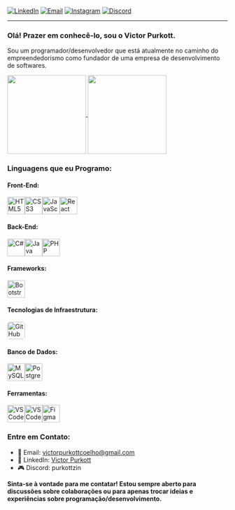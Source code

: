 [![LinkedIn](https://img.shields.io/badge/LinkedIn-blue?style=for-the-badge&logo=linkedin)](https://www.linkedin.com/in/victor-purkott-542183298/)
[![Email](https://img.shields.io/badge/Email-black?style=for-the-badge&logo=gmail)](mailto:seuemail@exemplo.com)
[![Instagram](https://img.shields.io/badge/Instagram-ff69b4?style=for-the-badge&logo=instagram)](https://www.instagram.com/seuusuario)
[![Discord](https://img.shields.io/badge/Discord-7289DA?style=for-the-badge&logo=discord&logoColor=white)](https://discordapp.com/users/seuid)
<hr>

### Olá! Prazer em conhecê-lo, sou o **Victor Purkott.**

Sou um programador/desenvolvedor que está atualmente no caminho do empreendedorismo como fundador de uma empresa de desenvolvimento de softwares.

<a href="https://github.com/anuraghazra/github-readme-stats">
  <img height=180 align="center" src="https://github-readme-stats.vercel.app/api?username=VictorPurkott&theme=midnight-purple" />
</a>
<a href="https://github.com/anuraghazra/convoychat">
  <img height=180 align="center" src="https://github-readme-stats.vercel.app/api/top-langs?username=VictorPurkott&layout=compact&langs_count=8&card_width=300&theme=midnight-purple" />
</a>

### Linguagens que eu Programo:
#### Front-End:
<div style="display: flex;">
    <img src="https://cdn.jsdelivr.net/gh/devicons/devicon/icons/html5/html5-original.svg" alt="HTML5" width="40" height="40">
    <img src="https://cdn.jsdelivr.net/gh/devicons/devicon/icons/css3/css3-original.svg" alt="CSS3" width="40" height="40">
    <img src="https://cdn.jsdelivr.net/gh/devicons/devicon/icons/javascript/javascript-original.svg" alt="JavaScript" width="40" height="40">
    <img src="https://cdn.jsdelivr.net/gh/devicons/devicon/icons/react/react-original.svg" alt="React" width="40" height="40">
</div>

#### Back-End:
<div style="display: flex;">
    <img src="https://cdn.jsdelivr.net/gh/devicons/devicon/icons/csharp/csharp-original.svg" alt="C#" width="40" height="40">
    <img src="https://cdn.jsdelivr.net/gh/devicons/devicon/icons/java/java-original.svg" alt="Java" width="40" height="40">
    <img src="https://cdn.jsdelivr.net/gh/devicons/devicon/icons/php/php-original.svg" alt="PHP" width="40" height="40">
</div>

#### Frameworks:
<div style="display: flex;">
    <img src="https://cdn.jsdelivr.net/gh/devicons/devicon/icons/bootstrap/bootstrap-original.svg" alt="Bootstrap" width="40" height="40">
</div>

#### Tecnologias de Infraestrutura:
<div style="display: flex;">
    <img src="https://github.githubassets.com/assets/GitHub-Mark-ea2971cee799.png" alt="GitHub" width="40" height="40" style="border-radius: 5px;">
</div>

#### Banco de Dados:
<div style="display: flex;">
    <img src="https://cdn.jsdelivr.net/gh/devicons/devicon/icons/mysql/mysql-original.svg" alt="MySQL" width="40" height="40">
    <img src="https://cdn.jsdelivr.net/gh/devicons/devicon/icons/postgresql/postgresql-original.svg" alt="PostgreSQL" width="40" height="40">
</div>

#### Ferramentas:
<div style="display: flex;">
    <img src="https://cdn.jsdelivr.net/gh/devicons/devicon/icons/vscode/vscode-original.svg" alt="VSCode" width="40" height="40">
    <img src="https://cdn.jsdelivr.net/gh/devicons/devicon/icons/visualstudio/visualstudio-plain.svg" alt="VSCode" width="40" height="40">
    <img src="https://cdn.jsdelivr.net/gh/devicons/devicon/icons/figma/figma-original.svg" alt="Figma" width="40" height="40">
</div>

### Entre em Contato:
- 📧 Email: victorpurkottcoelho@gmail.com
- 🔗 LinkedIn: [Victor Purkott](https://www.linkedin.com/in/victor-purkott-542183298/)
- 🎮 Discord: purkottzin

**Sinta-se à vontade para me contatar! Estou sempre aberto para discussões sobre colaborações ou para apenas trocar ideias e experiências sobre programação/desenvolvimento.**
